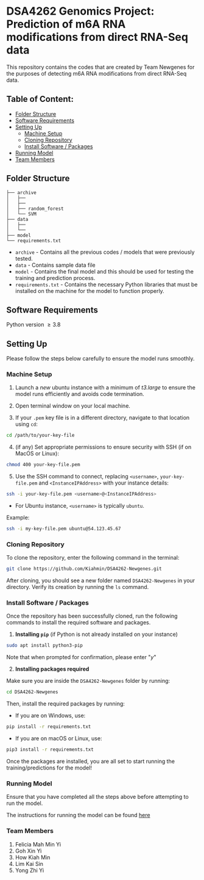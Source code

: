 # DSA4262 Genomics Project: Prediction of m6A RNA modifications from direct RNA-Seq data

This repository contains the codes that are created by Team Newgenes for the purposes of detecting m6A RNA modifications from direct RNA-Seq data. 

## Table of Content: 

- [Folder Structure](#folder-structure)
- [Software Requirements](#software-requirements)
- [Setting Up](#setting-up)
  - [Machine Setup](#machine-setup)
  - [Cloning Repository](#cloning-repository)
  - [Install Software / Packages](#install-software--packages)
- [Running Model](#running-model)
- [Team Members](#team-members)

## Folder Structure

```
├── archive
│   ├──
│   ├── 
│   ├── random_forest
│   └── SVM  
├── data
│   ├── 
│   └── 
├── model
└── requirements.txt
```
* `archive` - Contains all the previous codes / models that were previously tested.
*  `data` - Contains sample data file
*  `model` - Contains the final model and this should be used for testing the training and prediction process. 
*  `requirements.txt` - Contains the necessary Python libraries that must be installed on the machine for the model to function properly.

## Software Requirements 

Python version $\geq 3.8$
   
## Setting Up

Please follow the steps below carefully to ensure the model runs smoothly.

### Machine Setup

1. Launch a *new* ubuntu instance with a minimum of *t3.large* to ensure the model runs efficiently and avoids code  termination.

2. Open terminal window on your local machine.

3. If your `.pem` key file is in a different directory, navigate to that location using `cd`:

```bash
cd /path/to/your-key-file
```
4. (if any) Set appropriate permissions to ensure security with SSH (if on MacOS or Linux):

```bash
chmod 400 your-key-file.pem
```
5. Use the SSH command to connect, replacing `<username>`, `your-key-file.pem` and `<InstanceIPAddress>` with your instance details:

```bash
ssh -i your-key-file.pem <username>@<InstanceIPAddress>
```
* For Ubuntu instance, `<username>` is typically `ubuntu`.

Example:

```bash
ssh -i my-key-file.pem ubuntu@54.123.45.67
```

### Cloning Repository

To clone the repository, enter the following command in the terminal:

```bash
git clone https://github.com/Kiahmin/DSA4262-Newgenes.git
```
After cloning, you should see a new folder named `DSA4262-Newgenes` in your directory. Verify its creation by running the `ls` command. 

### Install Software / Packages

Once the repository has been successfully cloned, run the following commands to install the required software and packages. 

1. **Installing `pip`** (if Python is not already installed on your instance)

```bash
sudo apt install python3-pip
```
Note that when prompted for confirmation, please enter "*y*"

2. **Installing packages required**

Make sure you are inside the `DSA4262-Newgenes` folder by running:

```bash
cd DSA4262-Newgenes
```
Then, install the required packages by running:

* If you are on Windows, use:

```bash
pip install -r requirements.txt
```

* If you are on macOS or Linux, use:

```bash
pip3 install -r requirements.txt
```

Once the packages are installed, you are all set to start running the training/predictions for the model!

### Running Model

Ensure that you have completed all the steps above before attempting to run the model.

The instructions for running the model can be found <a href="./model/" target="_blank">here</a>

### Team Members
1. Felicia Mah Min Yi
2. Goh Xin Yi
3. How Kiah Min
4. Lim Kai Sin
5. Yong Zhi Yi








